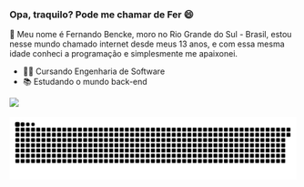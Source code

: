 ### Opa, traquilo? Pode me chamar de Fer 😄

<p>👤 Meu nome é Fernando Bencke, moro no Rio Grande do Sul - Brasil, estou nesse mundo chamado internet desde meus 13 anos, e com essa mesma idade conheci a programação e simplesmente me apaixonei.</p>

<ul>
    <li>👩‍💻 Cursando Engenharia de Software</li>
    <li>📚 Estudando o mundo back-end</li>
</ul>

<image style="display: inline-block; width: 128px; heigth: 128px;" src="https://media.discordapp.net/attachments/947502692983509033/1095057216391872552/enomenda_fer.png">

![Snake animation](https://github.com/yooout/yooout/blob/output/github-contribution-grid-snake.svg)
